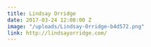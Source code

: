 ```yaml
---
title: Lindsay Orridge
date: 2017-03-24 12:08:00 Z
image: "/uploads/Lindsay-Orridge-b4d572.png"
link: http://lindsayorridge.com/
---
```


